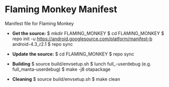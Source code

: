 Flaming Monkey Manifest
=======================

Manifest file for Flaming Monkey

- **Get the source:**
    $ mkdir FLAMING_MONKEY
    $ cd FLAMING_MONKEY
    $ repo init -u https://android.googlesource.com/platform/manifest-b android-4.3_r2.1
    $ repo sync

- **Update the source:**
    $ cd FLAMING_MONKEY
    $ repo sync

- **Building**
    $ source build/envsetup.sh
    $ lunch full_<device>-userdebug (e.g. full_manta-userdebug)
    $ make -j8 otapackage

- **Cleaning**
    $ source build/envsetup.sh
    $ make clean
